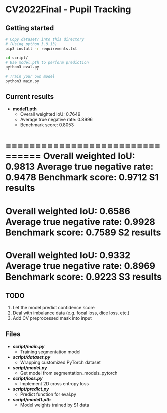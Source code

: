 # CV2022Final - Pupil Tracking

## Getting started
```bash
# Copy dataset/ into this directory
# (Using python 3.8.13)
pip3 install -r requirements.txt

cd script/
# Use model.pth to perform prediction
python3 eval.py

# Train your own model
python3 main.py
```

## Current results
+ **model1.pth**
	+ Overall weighted IoU: 0.7649
	+ Average true negative rate: 0.8996
	+ Benchmark score: 0.8053

================================
Overall weighted IoU: 0.9813
Average true negative rate: 0.9478
Benchmark score: 0.9712
S1 results
================================
Overall weighted IoU: 0.6586
Average true negative rate: 0.9928
Benchmark score: 0.7589
S2 results
================================
Overall weighted IoU: 0.9332
Average true negative rate: 0.8969
Benchmark score: 0.9223
S3 results
================================

## TODO
1. Let the model predict confidence score
2. Deal with imbalance data (e.g. focal loss, dice loss, etc.)
3. Add CV preprocessed mask into input

## Files
+ ***script/main.py***
	+ Training segmentation model
+ ***script/dataset.py***
	+ Wrapping customized PyTorch dataset
+ ***script/model.py***
	+ Get model from segmentation_models_pytorch
+ ***script/loss.py***
	+ Implement 2D cross entropy loss
+ ***script/predict.py***
	+ Predict function for eval.py
+ ***script/model1.pth***
	+ Model weights trained by S1 data